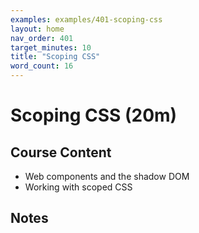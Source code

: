 ```yaml
---
examples: examples/401-scoping-css
layout: home
nav_order: 401
target_minutes: 10
title: "Scoping CSS"
word_count: 16
---
```

# Scoping CSS (20m)

## Course Content

- Web components and the shadow DOM
- Working with scoped CSS

## Notes













